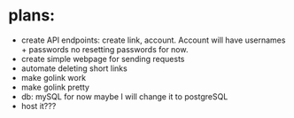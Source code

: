 # plans:

- create API endpoints: create link, account. Account will have usernames + passwords no resetting passwords for now.
- create simple webpage for sending requests
- automate deleting short links
- make golink work
- make golink pretty
- db: mySQL for now maybe I will change it to postgreSQL
- host it???

